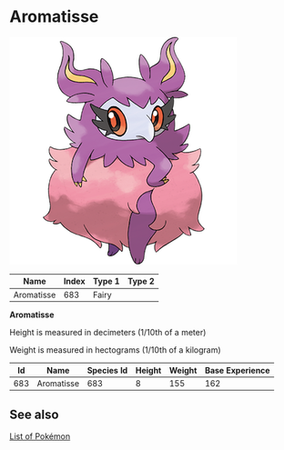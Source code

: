 # Aromatisse


![Aromatisse](images/683.png)

| **Name** | **Index** | **Type 1** | **Type 2** |
|----|----|----|----|
| Aromatisse | 683 | Fairy  |  |

**Aromatisse** 


Height is measured in decimeters (1/10th of a meter)

Weight is measured in hectograms (1/10th of a kilogram)

| **Id** | **Name** | **Species Id** | **Height** | **Weight** | **Base Experience** |
|--------|----------|----------------|------------|------------|---------------------|
| 683 | Aromatisse | 683 | 8 | 155 | 162 |


## See also

[List of Pokémon](../pokemon.md)
